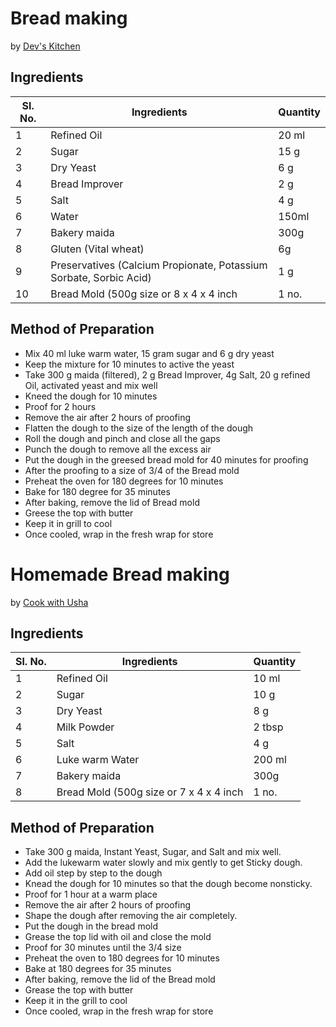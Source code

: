 # Bread making 

by [Dev's Kitchen](https://www.youtube.com/watch?v=7ofrUFoh-Ns)

## Ingredients

|Sl. No. |Ingredients | Quantity|
|---|---|---|
|1|Refined Oil |20 ml| 
|2|Sugar |15 g|
|3|Dry Yeast|6 g|
|4|Bread Improver|2 g|
|5|Salt|4 g|
|6|Water|150ml|
|7|Bakery maida|300g|
|8|Gluten (Vital wheat) |6g|
|9|Preservatives (Calcium Propionate, Potassium Sorbate, Sorbic Acid)|1 g|
|10|Bread Mold (500g size or 8 x 4 x 4 inch|1 no.|


## Method of Preparation

- Mix 40 ml luke warm water, 15 gram sugar and 6 g dry yeast 
- Keep the mixture for 10 minutes to active the yeast
- Take 300 g maida (filtered), 2 g Bread Improver, 4g Salt, 20 g refined Oil, activated yeast and mix well
- Kneed the dough for 10 minutes
- Proof for 2 hours
- Remove the air after 2 hours of proofing 
- Flatten the dough to the size of the length of the dough
- Roll the dough and pinch and close all the gaps
- Punch the dough to remove all the excess air
- Put the dough in the greesed bread mold for 40 minutes for proofing
- After the proofing to a size of 3/4 of the Bread mold
- Preheat the oven for 180 degrees for 10 minutes
- Bake for 180 degree for 35 minutes
- After baking, remove the lid of Bread mold 
- Greese the top with butter
- Keep it in grill to cool
- Once cooled, wrap in the fresh wrap for store



# Homemade Bread making 

by [Cook with Usha](https://www.youtube.com/watch?v=8-6RRSd8cJw)

## Ingredients

|Sl. No. |Ingredients | Quantity|
|---|---|---|
|1|Refined Oil |10 ml| 
|2|Sugar |10 g|
|3|Dry Yeast|8 g|
|4|Milk Powder|2 tbsp|
|5|Salt|4 g|
|6|Luke warm Water|200 ml|
|7|Bakery maida|300g|
|8|Bread Mold (500g size or 7 x 4 x 4 inch|1 no.|


## Method of Preparation

- Take 300 g maida, Instant Yeast, Sugar, and Salt and mix well.
- Add the lukewarm water slowly and mix gently to get Sticky dough.
- Add oil step by step to the dough
- Knead the dough for 10 minutes so that the dough become nonsticky.
- Proof for 1 hour at a warm place
- Remove the air after 2 hours of proofing 
- Shape the dough after removing the air completely.
- Put the dough in the bread mold 
- Grease the top lid with oil and close the mold
- Proof for 30 minutes until the 3/4 size 
- Preheat the oven to 180 degrees for 10 minutes
- Bake at 180 degrees for 35 minutes
- After baking, remove the lid of the Bread mold 
- Grease the top with butter
- Keep it in the grill to cool
- Once cooled, wrap in the fresh wrap for store